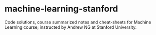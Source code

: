 # machine-learning-stanford
Code solutions, course summarized notes and cheat-sheets for Machine Learning course; instructed by Andrew NG at Stanford University.
